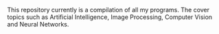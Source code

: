 This repository currently is a compilation of all my programs. The cover topics such as Artificial Intelligence, Image Processing, Computer Vision and Neural Networks.
